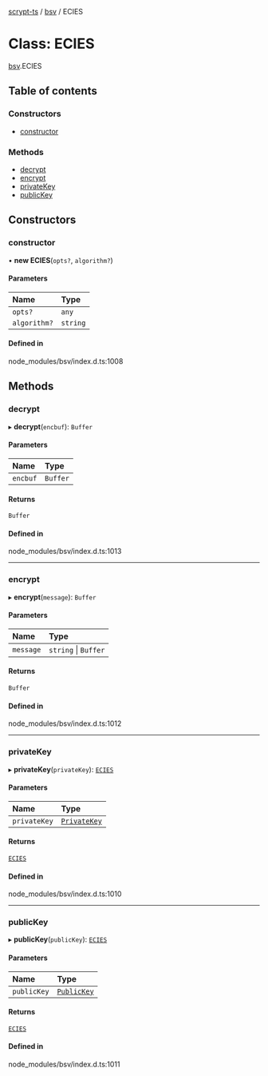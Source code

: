 [scrypt-ts](../README.md) / [bsv](../modules/bsv.md) / ECIES

# Class: ECIES

[bsv](../modules/bsv.md).ECIES

## Table of contents

### Constructors

- [constructor](bsv.ECIES.md#constructor)

### Methods

- [decrypt](bsv.ECIES.md#decrypt)
- [encrypt](bsv.ECIES.md#encrypt)
- [privateKey](bsv.ECIES.md#privatekey)
- [publicKey](bsv.ECIES.md#publickey)

## Constructors

### constructor

• **new ECIES**(`opts?`, `algorithm?`)

#### Parameters

| Name | Type |
| :------ | :------ |
| `opts?` | `any` |
| `algorithm?` | `string` |

#### Defined in

node_modules/bsv/index.d.ts:1008

## Methods

### decrypt

▸ **decrypt**(`encbuf`): `Buffer`

#### Parameters

| Name | Type |
| :------ | :------ |
| `encbuf` | `Buffer` |

#### Returns

`Buffer`

#### Defined in

node_modules/bsv/index.d.ts:1013

___

### encrypt

▸ **encrypt**(`message`): `Buffer`

#### Parameters

| Name | Type |
| :------ | :------ |
| `message` | `string` \| `Buffer` |

#### Returns

`Buffer`

#### Defined in

node_modules/bsv/index.d.ts:1012

___

### privateKey

▸ **privateKey**(`privateKey`): [`ECIES`](bsv.ECIES.md)

#### Parameters

| Name | Type |
| :------ | :------ |
| `privateKey` | [`PrivateKey`](bsv.PrivateKey.md) |

#### Returns

[`ECIES`](bsv.ECIES.md)

#### Defined in

node_modules/bsv/index.d.ts:1010

___

### publicKey

▸ **publicKey**(`publicKey`): [`ECIES`](bsv.ECIES.md)

#### Parameters

| Name | Type |
| :------ | :------ |
| `publicKey` | [`PublicKey`](bsv.PublicKey.md) |

#### Returns

[`ECIES`](bsv.ECIES.md)

#### Defined in

node_modules/bsv/index.d.ts:1011

